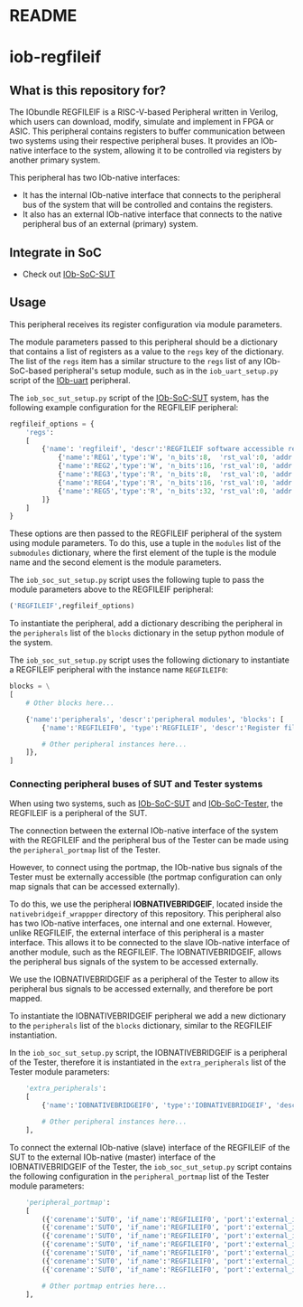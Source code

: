 # README #

# iob-regfileif

## What is this repository for? ##

The IObundle REGFILEIF is a RISC-V-based Peripheral written in Verilog, which users can download, modify, simulate and implement in FPGA or ASIC.
This peripheral contains registers to buffer communication between two systems using their respective peripheral buses.
It provides an IOb-native interface to the system, allowing it to be controlled via registers by another primary system.

This peripheral has two IOb-native interfaces:
- It has the internal IOb-native interface that connects to the peripheral bus of the system that will be controlled and contains the registers.
- It also has an external IOb-native interface that connects to the native peripheral bus of an external (primary) system.

## Integrate in SoC ##

* Check out [IOb-SoC-SUT](https://github.com/IObundle/iob-soc-sut)

## Usage

This peripheral receives its register configuration via module parameters.

The module parameters passed to this peripheral should be a dictionary that contains a list of registers as a value to the `regs` key of the dictionary.
The list of the `regs` item has a similar structure to the `regs` list of any IOb-SoC-based peripheral's setup module, such as in the `iob_uart_setup.py` script of the [IOb-uart](https://github.com/IObundle/iob-uart) peripheral.

The `iob_soc_sut_setup.py` script of the [IOb-SoC-SUT](https://github.com/IObundle/iob-soc-sut) system, has the following example configuration for the REGFILEIF peripheral:
```Python
regfileif_options = {
    'regs':
    [
        {'name': 'regfileif', 'descr':'REGFILEIF software accessible registers.', 'regs': [
            {'name':'REG1','type':'W', 'n_bits':8,  'rst_val':0, 'addr':-1, 'log2n_items':0, 'autologic':True, 'descr':'Write register: 8 bit'},
            {'name':'REG2','type':'W', 'n_bits':16, 'rst_val':0, 'addr':-1, 'log2n_items':0, 'autologic':True, 'descr':'Write register: 16 bit'},
            {'name':'REG3','type':'R', 'n_bits':8,  'rst_val':0, 'addr':-1, 'log2n_items':0, 'autologic':True, 'descr':'Read register: 8 bit'},
            {'name':'REG4','type':'R', 'n_bits':16, 'rst_val':0, 'addr':-1, 'log2n_items':0, 'autologic':True, 'descr':'Read register 16 bit'},
            {'name':'REG5','type':'R', 'n_bits':32, 'rst_val':0, 'addr':-1, 'log2n_items':0, 'autologic':True, 'descr':'Read register 32 bit.'},
        ]}
    ]
}
```

These options are then passed to the REGFILEIF peripheral of the system using module parameters.
To do this, use a tuple in the `modules` list of the `submodules` dictionary, where the first element of the tuple is the module name and the second element is the module parameters.

The `iob_soc_sut_setup.py` script uses the following tuple to pass the module parameters above to the REGFILEIF peripheral:
```Python
('REGFILEIF',regfileif_options)
```

To instantiate the peripheral, add a dictionary describing the peripheral in the `peripherals` list of the `blocks` dictionary in the setup python module of the system.

The `iob_soc_sut_setup.py` script uses the following dictionary to instantiate a REGFILEIF peripheral with the instance name `REGFILEIF0`:
```Python
blocks = \
[
    # Other blocks here...

    {'name':'peripherals', 'descr':'peripheral modules', 'blocks': [
        {'name':'REGFILEIF0', 'type':'REGFILEIF', 'descr':'Register file interface', 'params':{}},

        # Other peripheral instances here...
    ]},
]
```

### Connecting peripheral buses of SUT and Tester systems

When using two systems, such as [IOb-SoC-SUT](https://github.com/IObundle/iob-soc-sut) and [IOb-SoC-Tester](https://github.com/IObundle/iob-soc-tester), the REGFILEIF is a peripheral of the SUT.

The connection between the external IOb-native interface of the system with the REGFILEIF and the peripheral bus of the Tester can be made using the `peripheral_portmap` list of the Tester.

However, to connect using the portmap, the IOb-native bus signals of the Tester must be externally accessible (the portmap configuration can only map signals that can be accessed externally).

To do this, we use the peripheral **IOBNATIVEBRIDGEIF**, located inside the `nativebridgeif_wrappper` directory of this repository.
This peripheral also has two IOb-native interfaces, one internal and one external.
However, unlike REGFILEIF, the external interface of this peripheral is a master interface. This allows it to be connected to the slave IOb-native interface of another module, such as the REGFILEIF.
The IOBNATIVEBRIDGEIF, allows the peripheral bus signals of the system to be accessed externally.

We use the IOBNATIVEBRIDGEIF as a peripheral of the Tester to allow its peripheral bus signals to be accessed externally, and therefore be port mapped.

To instantiate the IOBNATIVEBRIDGEIF peripheral we add a new dictionary to the `peripherals` list of the `blocks` dictionary, similar to the REGFILEIF instantiation.

In the `iob_soc_sut_setup.py` script, the IOBNATIVEBRIDGEIF is a peripheral of the Tester, therefore it is instantiated in the `extra_peripherals` list of the Tester module parameters:
```Python
    'extra_peripherals':
    [
        {'name':'IOBNATIVEBRIDGEIF0', 'type':'IOBNATIVEBRIDGEIF', 'descr':'IOb native interface for communication with SUT. Essentially a REGFILEIF without any registers.', 'params':{}},

        # Other peripheral instances here...
    ],
```

To connect the external IOb-native (slave) interface of the REGFILEIF of the SUT to the external IOb-native (master) interface of the IOBNATIVEBRIDGEIF of the Tester, the `iob_soc_sut_setup.py` script contains the following configuration in the `peripheral_portmap` list of the Tester module parameters:
```Python
    'peripheral_portmap':
    [
        ({'corename':'SUT0', 'if_name':'REGFILEIF0', 'port':'external_iob_avalid_i', 'bits':[]}, {'corename':'IOBNATIVEBRIDGEIF0', 'if_name':'iob_m_port', 'port':'iob_avalid_o', 'bits':[]}),
        ({'corename':'SUT0', 'if_name':'REGFILEIF0', 'port':'external_iob_addr_i', 'bits':[]}, {'corename':'IOBNATIVEBRIDGEIF0', 'if_name':'iob_m_port', 'port':'iob_addr_o', 'bits':[]}),
        ({'corename':'SUT0', 'if_name':'REGFILEIF0', 'port':'external_iob_wdata_i', 'bits':[]}, {'corename':'IOBNATIVEBRIDGEIF0', 'if_name':'iob_m_port', 'port':'iob_wdata_o', 'bits':[]}),
        ({'corename':'SUT0', 'if_name':'REGFILEIF0', 'port':'external_iob_wstrb_i', 'bits':[]}, {'corename':'IOBNATIVEBRIDGEIF0', 'if_name':'iob_m_port', 'port':'iob_wstrb_o', 'bits':[]}),
        ({'corename':'SUT0', 'if_name':'REGFILEIF0', 'port':'external_iob_rvalid_o', 'bits':[]}, {'corename':'IOBNATIVEBRIDGEIF0', 'if_name':'iob_m_port', 'port':'iob_rvalid_i', 'bits':[]}),
        ({'corename':'SUT0', 'if_name':'REGFILEIF0', 'port':'external_iob_rdata_o', 'bits':[]}, {'corename':'IOBNATIVEBRIDGEIF0', 'if_name':'iob_m_port', 'port':'iob_rdata_i', 'bits':[]}),
        ({'corename':'SUT0', 'if_name':'REGFILEIF0', 'port':'external_iob_ready_o', 'bits':[]}, {'corename':'IOBNATIVEBRIDGEIF0', 'if_name':'iob_m_port', 'port':'iob_ready_i', 'bits':[]}),

        # Other portmap entries here...
    ],
```
